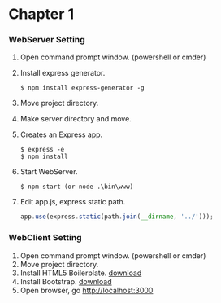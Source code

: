 # Chapter 1

### WebServer Setting

1. Open command prompt window. (powershell or cmder)
2. Install express generator.

    ```
    $ npm install express-generator -g
    ``` 
    
3. Move project directory.
4. Make server directory and move.
5. Creates an Express app.

     ```
    $ express -e
    $ npm install
    ```    
    
6. Start WebServer.

     ```
    $ npm start (or node .\bin\www)
    ```    
    
7. Edit app.js, express static path.
    
     ```javascript
    app.use(express.static(path.join(__dirname, '../')));
    ```
 
### WebClient Setting

1. Open command prompt window. (powershell or cmder)
2. Move project directory.
3. Install HTML5 Boilerplate. [download](https://html5boilerplate.com/)
4. Install Bootstrap. [download](http://getbootstrap.com/)
5. Open browser, go [http://localhost:3000](http://localhost:3000)
